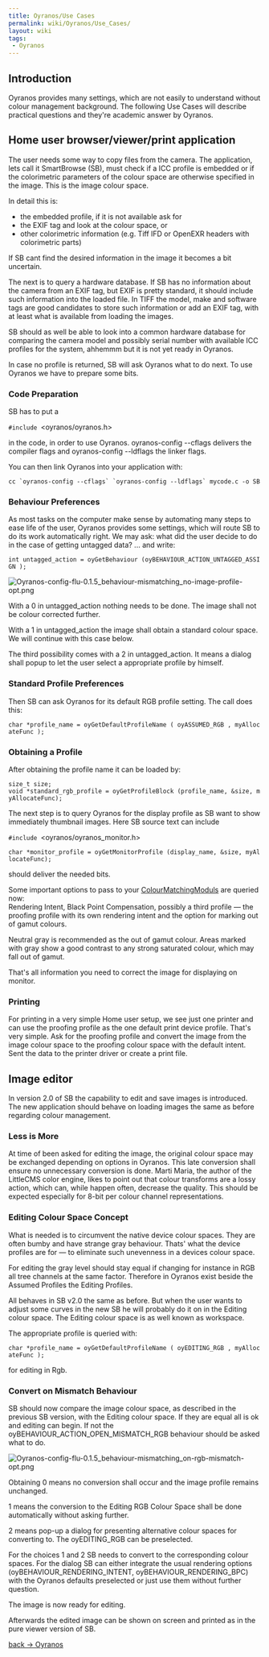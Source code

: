 ```yaml
---
title: Oyranos/Use Cases
permalink: wiki/Oyranos/Use_Cases/
layout: wiki
tags:
 - Oyranos
---
```


Introduction
------------

Oyranos provides many settings, which are not easily to understand
without colour management background. The following Use Cases will
describe practical questions and they're academic answer by Oyranos.

Home user browser/viewer/print application
------------------------------------------

The user needs some way to copy files from the camera. The application,
lets call it SmartBrowse (SB), must check if a ICC profile is embedded
or if the colorimetric parameters of the colour space are otherwise
specified in the image. This is the image colour space.

In detail this is:

-   the embedded profile, if it is not available ask for
-   the EXIF tag and look at the colour space, or
-   other colorimetric information (e.g. Tiff IFD or OpenEXR headers
    with colorimetric parts)

If SB cant find the desired information in the image it becomes a bit
uncertain.

The next is to query a hardware database. If SB has no information about
the camera from an EXIF tag, but EXIF is pretty standard, it should
include such information into the loaded file. In TIFF the model, make
and software tags are good candidates to store such information or add
an EXIF tag, with at least what is available from loading the images.

SB should as well be able to look into a common hardware database for
comparing the camera model and possibly serial number with available ICC
profiles for the system, ahhemmm but it is not yet ready in Oyranos.

In case no profile is returned, SB will ask Oyranos what to do next. To
use Oyranos we have to prepare some bits.

### Code Preparation

SB has to put a

`#include `<oyranos/oyranos.h>

in the code, in order to use Oyranos. oyranos-config --cflags delivers
the compiler flags and oyranos-config --ldflags the linker flags.

You can then link Oyranos into your application with:

`` cc `oyranos-config --cflags` `oyranos-config --ldflags` mycode.c -o SB ``

### Behaviour Preferences

As most tasks on the computer make sense by automating many steps to
ease life of the user, Oyranos provides some settings, which will route
SB to do its work automatically right. We may ask: what did the user
decide to do in the case of getting untagged data? ... and write:

`int untagged_action = oyGetBehaviour (oyBEHAVIOUR_ACTION_UNTAGGED_ASSIGN );`

![](Oyranos-config-flu-0.1.5_behaviour-mismatching_no-image-profile-opt.png "Oyranos-config-flu-0.1.5_behaviour-mismatching_no-image-profile-opt.png")

With a 0 in untagged\_action nothing needs to be done. The image shall
not be colour corrected further.

With a 1 in untagged\_action the image shall obtain a standard colour
space. We will continue with this case below.

The third possibility comes with a 2 in untagged\_action. It means a
dialog shall popup to let the user select a appropriate profile by
himself.

### Standard Profile Preferences

Then SB can ask Oyranos for its default RGB profile setting. The call
does this:

`char *profile_name = oyGetDefaultProfileName ( oyASSUMED_RGB , myAllocateFunc );`

### Obtaining a Profile

After obtaining the profile name it can be loaded by:

`size_t size;`  
`void *standard_rgb_profile = oyGetProfileBlock (profile_name, &size, myAllocateFunc);`

The next step is to query Oyranos for the display profile as SB want to
show immediately thumbnail images. Here SB source text can include

`#include `<oyranos/oyranos_monitor.h>

`char *monitor_profile = oyGetMonitorProfile (display_name, &size, myAllocateFunc);`

should deliver the needed bits.

Some important options to pass to your
[ColourMatchingModuls](/wiki/ColourMatchingModuls "wikilink") are queried
now:  
Rendering Intent, Black Point Compensation, possibly a third profile —
the proofing profile with its own rendering intent and the option for
marking out of gamut colours.

Neutral gray is recommended as the out of gamut colour. Areas marked
with gray show a good contrast to any strong saturated colour, which may
fall out of gamut.

That's all information you need to correct the image for displaying on
monitor.

### Printing

For printing in a very simple Home user setup, we see just one printer
and can use the proofing profile as the one default print device
profile. That's very simple. Ask for the proofing profile and convert
the image from the image colour space to the proofing colour space with
the default intent. Sent the data to the printer driver or create a
print file.

Image editor
------------

In version 2.0 of SB the capability to edit and save images is
introduced. The new application should behave on loading images the same
as before regarding colour management.

### Less is More

At time of been asked for editing the image, the original colour space
may be exchanged depending on options in Oyranos. This late conversion
shall ensure no unnecessary conversion is done. Marti Maria, the author
of the LittleCMS color engine, likes to point out that colour transforms
are a lossy action, which can, while happen often, decrease the quality.
This should be expected especially for 8-bit per colour channel
representations.

### Editing Colour Space Concept

What is needed is to circumvent the native device colour spaces. They
are often bumby and have strange gray behaviour. Thats' what the device
profiles are for — to eliminate such unevenness in a devices colour
space.

For editing the gray level should stay equal if changing for instance in
RGB all tree channels at the same factor. Therefore in Oyranos exist
beside the Assumed Profiles the Editing Profiles.

All behaves in SB v2.0 the same as before. But when the user wants to
adjust some curves in the new SB he will probably do it on in the
Editing colour space. The Editing colour space is as well known as
workspace.

The appropriate profile is queried with:

`char *profile_name = oyGetDefaultProfileName ( oyEDITING_RGB , myAllocateFunc );`

for editing in Rgb.

### Convert on Mismatch Behaviour

SB should now compare the image colour space, as described in the
previous SB version, with the Editing colour space. If they are equal
all is ok and editing can begin. If not the
oyBEHAVIOUR\_ACTION\_OPEN\_MISMATCH\_RGB behaviour should be asked what
to do.

![](Oyranos-config-flu-0.1.5_behaviour-mismatching_on-rgb-mismatch-opt.png "Oyranos-config-flu-0.1.5_behaviour-mismatching_on-rgb-mismatch-opt.png")

Obtaining 0 means no conversion shall occur and the image profile
remains unchanged.

1 means the conversion to the Editing RGB Colour Space shall be done
automatically without asking further.

2 means pop-up a dialog for presenting alternative colour spaces for
converting to. The oyEDITING\_RGB can be preselected.

For the choices 1 and 2 SB needs to convert to the corresponding colour
spaces. For the dialog SB can either integrate the usual rendering
options (oyBEHAVIOUR\_RENDERING\_INTENT, oyBEHAVIOUR\_RENDERING\_BPC)
with the Oyranos defaults preselected or just use them without further
question.

The image is now ready for editing.

Afterwards the edited image can be shown on screen and printed as in the
pure viewer version of SB.

[back -&gt; Oyranos](/wiki/Oyranos "wikilink")
